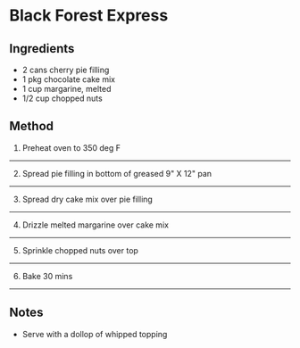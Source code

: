 # Black Forest Express

## Ingredients

- 2 cans cherry pie filling
- 1 pkg chocolate cake mix
- 1 cup margarine, melted
- 1/2 cup chopped nuts

## Method

1. Preheat oven to 350 deg F
---
2. Spread pie filling in bottom of greased 9" X 12" pan
---
3. Spread dry cake mix over pie filling
---
4. Drizzle melted margarine over cake mix
---
5. Sprinkle chopped nuts over top
---
6. Bake 30 mins
---
## Notes

- Serve with a dollop of whipped topping

